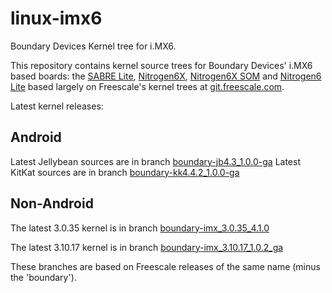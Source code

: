 linux-imx6
==========

Boundary Devices Kernel tree for i.MX6.

This repository contains kernel source trees for Boundary Devices'
i.MX6 based boards: the [SABRE Lite][sabrelite], [Nitrogen6X][nitrogen6x],
[Nitrogen6X SOM][nitrogen6x-som] and [Nitrogen6 Lite][nitrogen6-lite]
based largely on Freescale's kernel trees at [git.freescale.com][freescale].

Latest kernel releases:

Android
-----------
Latest Jellybean sources are in branch [boundary-jb4.3\_1.0.0-ga][latest-jellybean]
Latest KitKat sources are in branch [boundary-kk4.4.2\_1.0.0-ga][latest-kitkat]

Non-Android
------------------
The latest 3.0.35 kernel is in branch [boundary-imx\_3.0.35\_4.1.0][latest-3.0.35]

The latest 3.10.17 kernel is in branch [boundary-imx\_3.10.17\_1.0.2\_ga][latest-3.10.17]

These branches are based on Freescale releases of the same name (minus the 'boundary').


[freescale]: http://git.freescale.com/git/cgit.cgi/imx/linux-2.6-imx.git/ "Freescale Git repository"
[sabrelite]:http://boundarydevices.com/sabre-lite-imx6-sbc "SABRE Lite product page"
[nitrogen6x]:http://boundarydevices.com/nitrogen6x-board-imx6-arm-cortex-a9-sbc "Nitrogen6X product page"
[nitrogen6x-som]:http://boundarydevices.com/products/nitrogen6x-som "Nitrogen6X SOM product page"
[nitrogen6-lite]:http://boundarydevices.com/products/nitrogen6_lite "Nitrogen6_Lite product page"
[latest-jellybean]:http://github.com/boundarydevices/linux-imx6/tree/boundary-jb4.3_1.0.0-ga "Boundary Jellybean kernel tree"
[latest-kitkat]:http://github.com/boundarydevices/linux-imx6/tree/boundary-kk4.4.2_1.0.0-ga "Boundary KitKat kernel tree"
[latest-3.0.35]:http://github.com/boundarydevices/linux-imx6/tree/boundary-imx_3.0.35_4.1.0 "Boundary 3.0.35 4.1.0 kernel tree"
[latest-3.10.17]:http://github.com/boundarydevices/linux-imx6/tree/boundary-imx_3.10.17_1.0.2_ga "Boundary 3.10.17 kernel tree"

